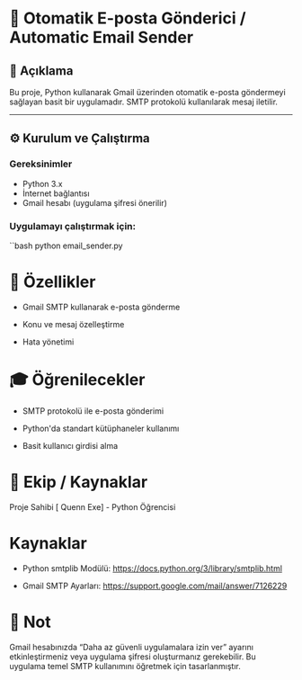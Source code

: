 # 📧 Otomatik E-posta Gönderici / Automatic Email Sender

## 📌 Açıklama

Bu proje, Python kullanarak Gmail üzerinden otomatik e-posta göndermeyi sağlayan basit bir uygulamadır. SMTP protokolü kullanılarak mesaj iletilir.

---

## ⚙️ Kurulum ve Çalıştırma

### Gereksinimler

- Python 3.x  
- İnternet bağlantısı  
- Gmail hesabı (uygulama şifresi önerilir)

### Uygulamayı çalıştırmak için:

``bash
python email_sender.py

# 🚀 Özellikler
- Gmail SMTP kullanarak e-posta gönderme

- Konu ve mesaj özelleştirme

- Hata yönetimi

# 🎓 Öğrenilecekler
- SMTP protokolü ile e-posta gönderimi

- Python'da standart kütüphaneler kullanımı

- Basit kullanıcı girdisi alma
# 👥 Ekip / Kaynaklar
Proje Sahibi
[ Quenn Exe] - Python Öğrencisi

# Kaynaklar
- Python smtplib Modülü: https://docs.python.org/3/library/smtplib.html

- Gmail SMTP Ayarları: https://support.google.com/mail/answer/7126229

# 📌 Not
Gmail hesabınızda “Daha az güvenli uygulamalara izin ver” ayarını etkinleştirmeniz veya uygulama şifresi oluşturmanız gerekebilir. Bu uygulama temel SMTP kullanımını öğretmek için tasarlanmıştır.